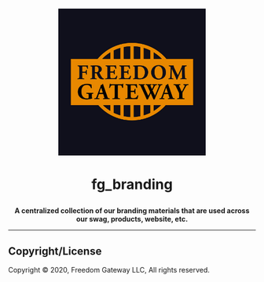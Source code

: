 <p align="center"><img src="https://raw.githubusercontent.com/freedomgateway/fg_branding/master/fg_logo_gold.jpg" alt="drawing" width="300"/></p>

# <p align="center"><b>fg_branding</b></p>
<p align="center"><b>A centralized collection of our branding materials that are used across our swag, products, website, etc.</b></p>

---

## Copyright/License

Copyright © 2020, Freedom Gateway LLC, All rights reserved.

